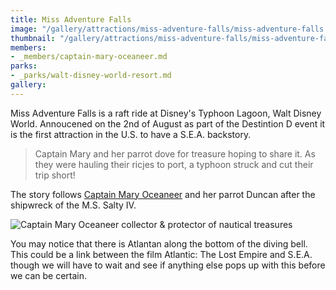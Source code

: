 ```yaml
---
title: Miss Adventure Falls
image: "/gallery/attractions/miss-adventure-falls/miss-adventure-falls.jpeg"
thumbnail: "/gallery/attractions/miss-adventure-falls/miss-adventure-falls.thumb.jpeg"
members:
- _members/captain-mary-oceaneer.md
parks:
- _parks/walt-disney-world-resort.md 
gallery:
---
```


Miss Adventure Falls is a raft ride at Disney's Typhoon Lagoon, Walt Disney World. Annoucened on the 2nd of August as part of the Destintion D event it is the first attraction in the U.S. to have a S.E.A. backstory.

> Captain Mary and her parrot dove for treasure hoping to share it. As they were hauling their ricjes to port, a typhoon struck and cut their trip short!

The story follows [Captain Mary Oceaneer](/sea/members/captain-mary-oceaneer) and her parrot Duncan after the shipwreck of the M.S. Salty IV.

![Captain Mary Oceaneer collector & protector of nautical treasures](/uploads/posts/sea-part-2/captain-mary-oceaneers-nautical-treasures.jpg)

You may notice that there is Atlantan along the bottom of the diving bell. This could be a link between the film Atlantic: The Lost Empire and S.E.A. though we will have to wait and see if anything else pops up with this before we can be certain.
